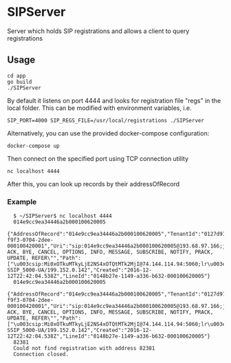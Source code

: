 # SIPServer
Server which holds SIP registrations and allows a client to query registrations

## Usage

    cd app
    go build
    ./SIPServer

By default it listens on port 4444 and looks for registration file "regs" in the local folder. This can be modified with environment variables, i.e.

    SIP_PORT=4000 SIP_REGS_FILE=/usr/local/registrations ./SIPServer

Alternatively, you can use the provided docker-compose configuration:

    docker-compose up

Then connect on the specified port using TCP connection utility

    nc localhost 4444

After this, you can look up records by their addressOfRecord

### Example
      $ ~/SIPServer$ nc localhost 4444
      014e9cc9ea34446a2b000100620005
      {"AddressOfRecord":"014e9cc9ea34446a2b000100620005","TenantId":"0127d974-f9f3-0704-2dee-000100420001","Uri":"sip:014e9cc9ea34446a2b000100620005@193.68.97.166;jbcuser=cpe70","Contact":"\u003csip:014e9cc9ea34446a2b000100620005@65.237.236.107;jbcuser=cpe70\u003e;methods=\"INVITE, ACK, BYE, CANCEL, OPTIONS, INFO, MESSAGE, SUBSCRIBE, NOTIFY, PRACK, UPDATE, REFER\"","Path":["\u003csip:Mi0xOTkuMTkyLjE2NS4xOTQtMTk2MjI@74.144.114.94:5060;lr\u003e"],"Source":"45.244.97.230:19622","Target":"192.250.34.27:5061","UserAgent":"polycom.soundstationip.5000","RawUserAgent":"PolycomSoundStationIP-SSIP_5000-UA/199.152.0.142","Created":"2016-12-12T22:42:04.538Z","LineId":"0148b27e-1149-a336-b632-000100620005"}
      014e9cc9ea34446a2b000100620005
      {"AddressOfRecord":"014e9cc9ea34446a2b000100620005","TenantId":"0127d974-f9f3-0704-2dee-000100420001","Uri":"sip:014e9cc9ea34446a2b000100620005@193.68.97.166;jbcuser=cpe70","Contact":"\u003csip:014e9cc9ea34446a2b000100620005@65.237.236.107;jbcuser=cpe70\u003e;methods=\"INVITE, ACK, BYE, CANCEL, OPTIONS, INFO, MESSAGE, SUBSCRIBE, NOTIFY, PRACK, UPDATE, REFER\"","Path":["\u003csip:Mi0xOTkuMTkyLjE2NS4xOTQtMTk2MjI@74.144.114.94:5060;lr\u003e"],"Source":"45.244.97.230:19622","Target":"192.250.34.27:5061","UserAgent":"polycom.soundstationip.5000","RawUserAgent":"PolycomSoundStationIP-SSIP_5000-UA/199.152.0.142","Created":"2016-12-12T22:42:04.538Z","LineId":"0148b27e-1149-a336-b632-000100620005"}
      82381
      Could not find registration with address 82381
      Connection closed.

